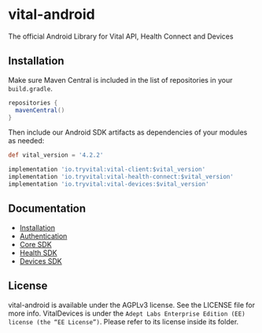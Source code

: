 # vital-android

The official Android Library for Vital API, Health Connect and Devices

## Installation

Make sure Maven Central is included in the list of repositories in your `build.gradle`.

```groovy
repositories {
  mavenCentral()
}
```

Then include our Android SDK artifacts as dependencies of your modules as needed:

```groovy
def vital_version = '4.2.2'

implementation 'io.tryvital:vital-client:$vital_version'
implementation 'io.tryvital:vital-health-connect:$vital_version'
implementation 'io.tryvital:vital-devices:$vital_version'
```


## Documentation

* [Installation](https://docs.tryvital.io/wearables/sdks/installation)
* [Authentication](https://docs.tryvital.io/wearables/sdks/authentication)
* [Core SDK](https://docs.tryvital.io/wearables/sdks/vital-core)
* [Health SDK](https://docs.tryvital.io/wearables/sdks/vital-health)
* [Devices SDK](https://docs.tryvital.io/wearables/sdks/vital-devices)

## License

vital-android is available under the AGPLv3 license. See the LICENSE file for more info. VitalDevices is under the `Adept Labs Enterprise Edition (EE) license (the “EE License”)`. Please refer to its license inside its folder.
